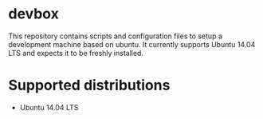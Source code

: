 # devbox
This repository contains scripts and configuration files to setup a development machine based on ubuntu. It currently supports Ubuntu 14.04 LTS and expects it to be freshly installed.

# Supported distributions
* Ubuntu 14.04 LTS
